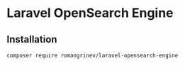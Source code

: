 # Laravel OpenSearch Engine
## Installation

`composer require romangrinev/laravel-opensearch-engine`